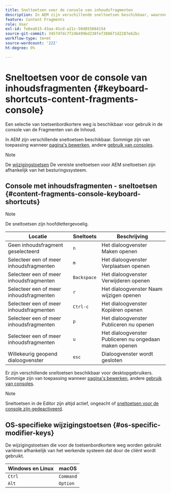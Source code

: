 ```yaml
---
title: Sneltoetsen voor de console van inhoudsfragmenten
description: In AEM zijn verschillende sneltoetsen beschikbaar, waaronder enkele voor het beheer van Content Fragments
feature: Content Fragments
role: User
exl-id: fe6ea615-43aa-41cd-a21c-50d855084154
source-git-commit: 34574fdc7f246499bd238fef388671d2287e62bc
workflow-type: tm+mt
source-wordcount: '222'
ht-degree: 0%

---
```


# Sneltoetsen voor de console van inhoudsfragmenten {#keyboard-shortcuts-content-fragments-console}

Een selectie van toetsenbordkortere weg is beschikbaar voor gebruik in de console van de Fragmenten van de Inhoud.

In AEM zijn verschillende sneltoetsen beschikbaar. Sommige zijn van toepassing wanneer [pagina&#39;s bewerken](/help/sites-cloud/authoring/fundamentals/keyboard-shortcuts.md), andere [gebruik van consoles](/help/sites-cloud/authoring/getting-started/keyboard-shortcuts.md).

>[!NOTE]
>
>De [wijzigingstoetsen](#os-specific-modifier-keys) De vereiste sneltoetsen voor AEM sneltoetsen zijn afhankelijk van het besturingssysteem.

## Console met inhoudsfragmenten - sneltoetsen {#content-fragments-console-keyboard-shortcuts}

>[!NOTE]
>
>De sneltoetsen zijn hoofdlettergevoelig.

| Locatie | Sneltoets | Beschrijving |
|---|---|---|
| Geen inhoudsfragment geselecteerd | `n` | Het dialoogvenster Maken openen |
| Selecteer een of meer inhoudsfragmenten | `m` | Het dialoogvenster Verplaatsen openen |
| Selecteer een of meer inhoudsfragmenten | `Backspace` | Het dialoogvenster Verwijderen openen |
| Selecteer een of meer inhoudsfragmenten | `r` | Het dialoogvenster Naam wijzigen openen |
| Selecteer een of meer inhoudsfragmenten | `Ctrl-c` | Het dialoogvenster Kopiëren openen |
| Selecteer een of meer inhoudsfragmenten | `p` | Het dialoogvenster Publiceren nu openen |
| Selecteer een of meer inhoudsfragmenten | `u` | Het dialoogvenster Publiceren nu ongedaan maken openen |
| Willekeurig geopend dialoogvenster | `esc` | Dialoogvenster wordt gesloten |

Er zijn verschillende sneltoetsen beschikbaar voor desktopgebruikers. Sommige zijn van toepassing wanneer [pagina&#39;s bewerken](/help/sites-cloud/authoring/fundamentals/keyboard-shortcuts.md), andere [gebruik van consoles](/help/sites-cloud/authoring/getting-started/keyboard-shortcuts.md).

>[!NOTE]
>
>Sneltoetsen in de Editor zijn altijd actief, ongeacht of [sneltoetsen voor de console zijn gedeactiveerd](/help/sites-cloud/authoring/getting-started/keyboard-shortcuts.md#deactivating-keyboard-shortcuts).

## OS-specifieke wijzigingstoetsen {#os-specific-modifier-keys}

De wijzigingstoetsen die voor de toetsenbordkortere weg worden gebruikt variëren afhankelijk van het werkende systeem dat door de cliënt wordt gebruikt.

| Windows en Linux | macOS |
|---|---|
| `Ctrl` | `Command` |
| `Alt` | `Option` |

